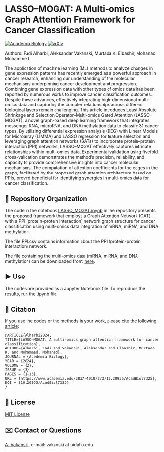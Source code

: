 # LASSO–MOGAT: A Multi-omics Graph Attention Framework for Cancer Classification

[![Academia Biology](https://img.shields.io/badge/Academia_Biology-10.20935/AcadBiol7325-blue.svg)](https://doi.org/10.20935/AcadBiol7325)  [![arXiv](https://img.shields.io/badge/arXiv-2408.17384-b31b1b)](https://arxiv.org/abs/2408.17384)

Authors: Fadi Alharbi, Aleksandar Vakanski, Murtada K. Elbashir, Mohanad Mohammed

The application of machine learning (ML) methods to analyze changes in gene expression patterns has recently emerged as a powerful approach in cancer research, enhancing our understanding of the molecular mechanisms underpinning cancer development and progression. Combining gene expression data with other types of omics data has been reported by numerous works to improve cancer classification outcomes. Despite these advances, effectively integrating high-dimensional multi-omics data and capturing the complex relationships across different biological layers remain challenging. This article introduces Least Absolute Shrinkage and Selection Operator–Multi-omics Gated Attention (LASSO–MOGAT), a novel graph-based deep learning framework that integrates messenger RNA, microRNA, and DNA methylation data to classify 31 cancer types. By utilizing differential expression analysis (DEG) with Linear Models for Microarray (LIMMA) and LASSO regression for feature selection and leveraging graph attention networks (GATs) to incorporate protein–protein interaction (PPI) networks, LASSO–MOGAT effectively captures intricate relationships within multi-omics data. Experimental validation using fivefold cross-validation demonstrates the method’s precision, reliability, and capacity to provide comprehensive insights into cancer molecular mechanisms. The computation of attention coefficients for the edges in the graph, facilitated by the proposed graph attention architecture based on PPIs, proved beneficial for identifying synergies in multi-omics data for cancer classification.

## 📁 Repository Organization
The code in the notebook [LASSO_MOGAT.ipynb](LASSO_MOGAT.ipynb) in the repository presents the proposed framework that employs a Graph Attention Network (GAT) with a PPI (protein-protein interaction) network graph structure for cancer classification using multi-omics data integration of mRNA, miRNA, and DNA methylation.

The file [PPI.csv](PPI.csv) contains information about the PPI (protein-protein interaction) network. 

The file containing the multi-omics data (mRNA, miRNA, and DNA methylation) can be downloaded from: [here](https://www.idahofallshighered.org/vakanski/Codes_Data/mRNA_miRNA_Meth_integrated.csv).


## ▶️ Use
The codes are provided as a Jupyter Notebook file. To reproduce the results, run the .ipynb file. 

## 📖 Citation
If you use the codes or the methods in your work, please cite the following <a href="https://www.academia.edu/2837-4010/2/3/10.20935/AcadBiol7325">article</a>:   

    @ARTICLE{Alharbi2024,
    TITLE={LASSO–MOGAT: A multi-omics graph attention framework for cancer classification},
    AUTHOR={Alharbi, Fadi and Vakanski, Aleksandar and Elbashir, Murtada K. and Mohammed, Mohanad},
    JOURNAL = {Acedemia Biology},
    YEAR = {2024},
    VOLUME = {2},
    ISSUE = {3}
    PAGES = {1-13},
    URL = {https://www.academia.edu/2837-4010/2/3/10.20935/AcadBiol7325},
    DOI = {10.20935/AcadBiol7325}
    }

## 🚩 License
<a href="License - MIT.txt">MIT License</a>

## ✉️ Contact or Questions
<a href="https://www.webpages.uidaho.edu/vakanski/">A. Vakanski</a>, e-mail: vakanski at uidaho.edu

